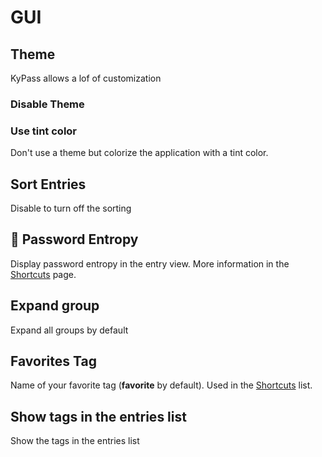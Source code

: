 # GUI

## Theme

KyPass allows a lof of customization

### Disable Theme

### Use tint color

Don't use a theme but colorize the application with a tint color.

## Sort Entries

Disable to turn off the sorting

## 🧪 Password Entropy

Display password entropy in the entry view. More information in the [Shortcuts](../main-view/group-view/shortcuts.md) page.

## Expand group

Expand all groups by default

## Favorites Tag

Name of your favorite tag \(**favorite** by default\). Used in the [Shortcuts](../main-view/group-view/shortcuts.md) list.

## Show tags in the entries list

Show the tags in the entries list

